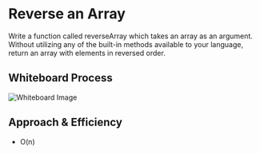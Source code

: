 # Reverse an Array
<!-- Description of the challenge -->
Write a function called reverseArray which takes an array as an argument. Without utilizing any of the built-in methods available to your language, return an array with elements in reversed order.
## Whiteboard Process
<!-- Embedded whiteboard image -->
![Whiteboard Image](https://ibb.co/68vSCZd)
## Approach & Efficiency
<!-- What approach did you take? Discuss Why. What is the Big O space/time for this approach? -->
- O(n)
